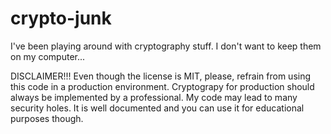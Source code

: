# crypto-junk
I've been playing around with cryptography stuff. I don't want to keep them on my computer...


DISCLAIMER!!! Even though the license is MIT, please, refrain from using this code in a production environment. Cryptograpy for production should always be implemented by a professional. My code may lead to many security holes. It is well documented and you can use it for educational purposes though.
